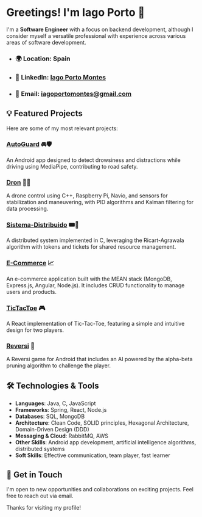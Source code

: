 # Greetings! I'm Iago Porto 👋

I'm a **Software Engineer** with a focus on backend development, although I consider myself a versatile professional with experience across various areas of software development.

- ### 🌍 **Location**: Spain  
- ### 💼 **LinkedIn**: [Iago Porto Montes](https://www.linkedin.com/in/iagoportomontes/)  
- ### 📧 **Email**: iagoportomontes@gmail.com  

## 💡 Featured Projects  

Here are some of my most relevant projects:

### [AutoGuard](https://github.com/IagoPorto/AutoGuard)  🚘🛡️
An Android app designed to detect drowsiness and distractions while driving using MediaPipe, contributing to road safety.  

### [Dron](https://github.com/IagoPorto/Dron-Firefly)  🚁✨
A drone control using C++, Raspberry Pi, Navio, and sensors for stabilization and maneuvering, with PID algorithms and Kalman filtering for data processing. 

### [Sistema-Distribuido](https://github.com/IagoPorto/Sistema-Distribuido)  🎟️🚀
A distributed system implemented in C, leveraging the Ricart-Agrawala algorithm with tokens and tickets for shared resource management.  

### [E-Commerce](https://github.com/IagoPorto/E-Commerce)  📈
An e-commerce application built with the MEAN stack (MongoDB, Express.js, Angular, Node.js). It includes CRUD functionality to manage users and products.

### [TicTacToe](https://github.com/IagoPorto/TicTacToe)  🎮
A React implementation of Tic-Tac-Toe, featuring a simple and intuitive design for two players.  

### [Reversi](https://github.com/IagoPorto/Reversi)  🎲
A Reversi game for Android that includes an AI powered by the alpha-beta pruning algorithm to challenge the player.  

## 🛠️  Technologies & Tools  

- **Languages**: Java, C, JavaScript  
- **Frameworks**: Spring, React, Node.js  
- **Databases**: SQL, MongoDB  
- **Architecture**: Clean Code, SOLID principles, Hexagonal Architecture, Domain-Driven Design (DDD)  
- **Messaging & Cloud**: RabbitMQ, AWS  
- **Other Skills**: Android app development, artificial intelligence algorithms, distributed systems  
- **Soft Skills**: Effective communication, team player, fast learner  

## 💬 Get in Touch  

I'm open to new opportunities and collaborations on exciting projects. Feel free to reach out via email.  

Thanks for visiting my profile!
